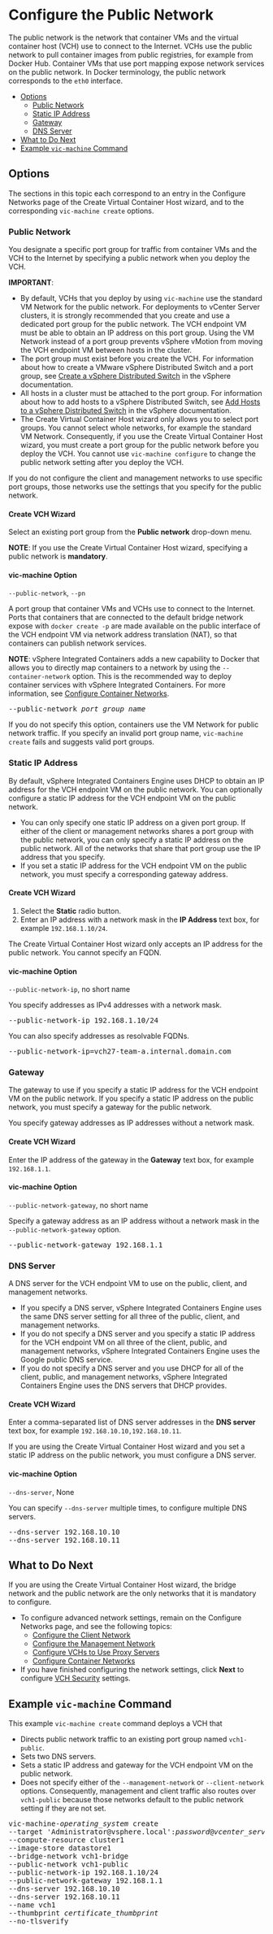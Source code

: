 # Configure the Public Network #

The public network is the network that container VMs and the virtual container host (VCH) use to connect to the Internet. VCHs use the public network to pull container images from public registries, for example from Docker Hub. Container VMs that use port mapping expose network services on the public network. In Docker terminology, the public network corresponds to the `eth0` interface.

- [Options](#options)
  - [Public Network](#public-network) 
  - [Static IP Address](#static-ip)
  - [Gateway](#gateway)
  - [DNS Server](#dns-server)
- [What to Do Next](#whatnext)
- [Example `vic-machine` Command](#example)

## Options <a id="options"></a>

The sections in this topic each correspond to an entry in the Configure Networks page of the Create Virtual Container Host wizard, and to the  corresponding `vic-machine create` options.

### Public Network <a id="public-network"></a>

You designate a specific port group for traffic from container VMs and the VCH to the Internet by specifying a public network when you deploy the VCH.

**IMPORTANT**: 

- By default, VCHs that you deploy by using `vic-machine` use the standard VM Network for the public network. For deployments to vCenter Server clusters, it is strongly recommended that you create and use a dedicated port group for the public network. The VCH endpoint VM must be able to obtain an IP address on this port group. Using the VM Network instead of a port group prevents vSphere vMotion from moving the VCH endpoint VM between hosts in the cluster.
- The port group must exist before you create the VCH. For information about how to create a VMware vSphere Distributed Switch and a port group, see [Create a vSphere Distributed Switch](https://docs.vmware.com/en/VMware-vSphere/6.5/com.vmware.vsphere.networking.doc/GUID-D21B3241-0AC9-437C-80B1-0C8043CC1D7D.html) in the vSphere documentation.
- All hosts in a cluster must be attached to the port group. For information about how to add hosts to a vSphere Distributed Switch, see [Add Hosts to a vSphere Distributed Switch](https://docs.vmware.com/en/VMware-vSphere/6.5/com.vmware.vsphere.networking.doc/GUID-E90C1B0D-82CB-4A3D-BE1B-0FDCD6575725.html) in the vSphere  documentation.
- The Create Virtual Container Host wizard only allows you to select port groups. You cannot select whole networks, for example the standard VM Network. Consequently, if you use the Create Virtual Container Host wizard, you must create a port group for the public network before you deploy the VCH. You cannot use `vic-machine configure` to change the public network setting after you deploy the VCH.

If you do not configure the client and management networks to use specific port groups, those networks use the settings that you specify for the public network. 

#### Create VCH Wizard

Select an existing port group from the **Public network** drop-down menu.

**NOTE**: If you use the Create Virtual Container Host wizard, specifying a public network is **mandatory**. 

#### vic-machine Option 

`--public-network`, `--pn`

A port group that container VMs and VCHs use to connect to the Internet. Ports that containers that are connected to the default bridge network expose with `docker create -p` are made available on the public interface of the VCH endpoint VM via network address translation (NAT), so that containers can publish network services.  

**NOTE**: vSphere Integrated Containers adds a new capability to Docker that allows you to directly map containers to a network by using the `--container-network` option. This is the recommended way to deploy container services with vSphere Integrated Containers. For more information, see [Configure Container Networks](container_networks.md).

<pre>--public-network <i>port_group_name</i></pre>

If you do not specify this option, containers use the VM Network for public network traffic. If you specify an invalid port group name, `vic-machine create` fails and suggests valid port groups.

### Static IP Address <a id="static-ip"></a>

By default, vSphere Integrated Containers Engine uses DHCP to obtain an IP address for the VCH endpoint VM on the public network. You can  optionally configure a static IP address for the VCH endpoint VM on the public network.

- You can only specify one static IP address on a given port group. If either of the client or management networks shares a port group with the public network, you can only specify a static IP address on the public network. All of the networks that share that port group use the IP address that you specify. 
- If you set a static IP address for the VCH endpoint VM on the public network, you must specify a corresponding gateway address.

#### Create VCH Wizard

1. Select the **Static** radio button.
2. Enter an IP address with a network mask in the **IP Address** text box, for example `192.168.1.10/24`.

The Create Virtual Container Host wizard only accepts an IP address for the public network. You cannot specify an FQDN.

#### vic-machine Option 

`--public-network-ip`, no short name

You specify addresses as IPv4 addresses with a network mask.

<pre>--public-network-ip 192.168.1.10/24</pre>

You can also specify addresses as resolvable FQDNs.

<pre>--public-network-ip=vch27-team-a.internal.domain.com</pre>

### Gateway <a id="gateway"></a>

The gateway to use if you specify a static IP address for the VCH endpoint VM on the public network. If you specify a static IP address on the public network, you must specify a gateway for the public network.

You specify gateway addresses as IP addresses without a network mask.

#### Create VCH Wizard

Enter the IP address of the gateway in the **Gateway** text box, for example `192.168.1.1`.

#### vic-machine Option 

`--public-network-gateway`, no short name

Specify a gateway address as an IP address without a network mask in the `--public-network-gateway` option.

<pre>--public-network-gateway 192.168.1.1</pre>

### DNS Server <a id="dns-server"></a>

A DNS server for the VCH endpoint VM to use on the public, client, and management networks. 

- If you specify a DNS server, vSphere Integrated Containers Engine uses the same DNS server setting for all three of the public, client, and management networks.
- If you do not specify a DNS server and you specify a static IP address for the VCH endpoint VM on all three of the client, public, and management networks, vSphere Integrated Containers Engine uses the Google public DNS service. 
- If you do not specify a DNS server and you use DHCP for all of the client, public, and management networks, vSphere Integrated Containers Engine uses the DNS servers that DHCP provides.

#### Create VCH Wizard

Enter a comma-separated list of DNS server addresses in the **DNS server** text box, for example `192.168.10.10,192.168.10.11`. 

If you are using the Create Virtual Container Host wizard and you set a static IP address on the public network, you must configure a DNS server.

#### vic-machine Option 

`--dns-server`, None

You can specify `--dns-server` multiple times, to configure multiple DNS servers.
<pre>--dns-server 192.168.10.10
--dns-server 192.168.10.11
</pre>

## What to Do Next <a id="whatnext"></a>

If you are using the Create Virtual Container Host wizard, the bridge network and the public network are the only networks that it is mandatory to configure. 

- To configure advanced network settings, remain on the Configure Networks page, and see the following topics:
  - [Configure the Client Network](client_network.md)
  - [Configure the Management Network](mgmt_network.md)
  - [Configure VCHs to Use Proxy Servers](vch_proxy.md)
  - [Configure Container Networks](container_networks.md)
- If you have finished configuring the network settings, click **Next** to configure [VCH Security](vch_security.md) settings.

## Example `vic-machine` Command <a id="example"></a>

This example `vic-machine create` command deploys a VCH that 

- Directs public network traffic to an existing port group named `vch1-public`.
- Sets two DNS servers.
- Sets a static IP address and gateway for the VCH endpoint VM on the public network.
- Does not specify either of the `--management-network` or `--client-network` options. Consequently, management and client traffic also routes over `vch1-public` because those networks default to the public network setting if they are not set.

<pre>vic-machine-<i>operating_system</i> create
--target 'Administrator@vsphere.local':<i>password</i>@<i>vcenter_server_address</i>/dc1
--compute-resource cluster1
--image-store datastore1
--bridge-network vch1-bridge
--public-network vch1-public
--public-network-ip 192.168.1.10/24
--public-network-gateway 192.168.1.1
--dns-server 192.168.10.10
--dns-server 192.168.10.11
--name vch1
--thumbprint <i>certificate_thumbprint</i>
--no-tlsverify
</pre>